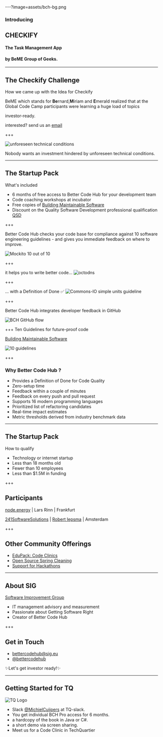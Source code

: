 ---?image=assets/bch-bg.png

### Introducing
## CHECKIFY
#### The Task Management App
#### by BeME Group of Geeks.

---

## The Checkify Challenge

<span class="primary">How we came up with the Idea for Checkify</span>

 BeME which stands for **Be**rnard,**M**iriam and **E**merald realized that at the Global Code Camp participants were learning a huge load of topics

<span class="primary">investor-ready.</span>


interested? send us an [email](mailto:bettercodehub@sig.eu)

+++

![unforeseen technical conditions](assets/car-wheels.jpg)

Nobody wants an investment hindered by <span class="primary">unforeseen</span> technical conditions.


---
<!--
.reveal section img {
  border: 0;
  box-shadow: none;
}
-->

## The Startup Pack

<span class="primary">What's included</span>

- 6 months of free access to Better Code Hub for your development team
- Code coaching workshops at incubator
- Free copies of [Building Maintainable Software](https://shop.oreilly.com/product/0636920049159.do)
- Discount on the Quality Software Development professional qualification [QSD](http://comm.peoplecert.org/IBD/QSD)


+++

Better Code Hub checks your code base for <span class="primary">compliance</span> against 10 <span class="primary">software engineering</span> guidelines - and gives you immediate feedback on where to <span class="primary">improve</span>.

![Mockito 10 out of 10](assets/mockito-10-out-of-10.png)


+++

it helps you to <span class="primary">write</span> better code...
![octodns](assets/octodns.jpg)



+++

... with a Definition of Done ✅
![Commons-IO simple units guideline](assets/commons-io-simple-units-guideline.png)


+++

Better Code Hub integrates <span class="primary">developer feedback</span> in GitHub

![BCH GitHub flow](assets/bch-github-flow.png)


+++
Ten Guidelines for future-proof code

[Building Maintainable Software](https://shop.oreilly.com/product/0636920049159.do)

![10 guidelines](assets/bms-cover.png)

+++

### Why Better Code Hub ?

- Provides a Definition of Done for Code Quality
- Zero-setup time
- Feedback within a couple of minutes
- Feedback on every push and pull request
- Supports 16 modern programming languages
- Prioritized list of refactoring candidates
- Real-time impact estimates
- Metric thresholds derived from industry benchmark data

---

## The Startup Pack

<span class="primary">How to qualify</span>

- Technology or internet startup
- Less than 18 months old
- Fewer than 10 employees
- Less than $1.5M in funding

+++

## Participants

[node.energy](https://node.energy) | Lars Rinn | Frankfurt

[241SoftwareSolutions](https://www.241softwaresolutions.com) | [Robert Iepsma](https://www.linkedin.com/in/robert-iepsma-8237116b) | Amsterdam

+++

## Other Community Offerings

- [EduPack: Code Clinics](https://education.github.community/t/a-proposed-add-on-for-code-quality-in-software-engineering-courses-using-github/9067)
- [Open Source Spring Cleaning](https://opensourcespringcleaning.github.io/)
- [Support for Hackathons](https://dev.to/jstvssr/how-a-hackathon-appreciates-quality-code)



---
## About SIG
[<span class="primary">Software Improvement Group</span>](https://sig.eu)

- IT management advisory and measurement
- Passionate about Getting Software Right
- Creator of Better Code Hub

+++

## Get in Touch

- <bettercodehub@sig.eu>
- [@bettercodehub](https://twitter.com/bettercodehub)

✨<span class="primary">Let's get investor ready!</span>✨

---

## Getting Started for TQ

![TQ Logo](assets/TQ_logo2.png)


- Slack [@MichielCuijpers](https://membersoftechquartier.slack.com/team/U9HFP1Z1A) at TQ-slack.
- You get individual BCH Pro access for <span class="primary">6</span> months.
- a hardcopy of the book in Java or C#.
- a short demo via screen sharing.
- Meet us for a Code Clinic in <span class="primary">TechQuartier</span>




